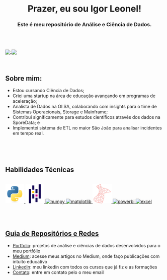 <h1 align="center">Prazer, eu sou Igor Leonel!</h2>
<h3 align="center">Este é meu repositório de Análise e Ciência de Dados.</h3>

<br/>
<br/>
<br/>

<a href="https://github.com/igorleonel/github-readme-stats">
  <img height=170 align="center" src="https://github-readme-stats.vercel.app/api?username=igorleonel&custom_title=Estatística:&show_icons=true&card_width=450" />
</a>
<a href="https://github.com/igorleonel/portfolio">
  <img height=128 align="center" src="https://github-readme-stats.vercel.app/api/pin/?username=igorleonel&repo=portfolio&theme=transparent&langs_count=8&card_width=40" />
</a>

<br/>
<br/>
<br/>

<h2 align="left">Sobre mim:</h2>

 - Estou cursando Ciência de Dados;
 - Criei uma startup na área de educação avançando em programas de aceleração;
 - Analista de Dados na OI SA, colaborando com insights para o time de Sistemas Operacionais, Storage e Mainframe; 
 - Contribui significamente para estudos científicos através dos dados na SporeData; e
 - Implementei sistema de ETL no maior São João para analisar incidentes em tempo real.

<br/>
<br/>
<br/>

<h2 align="left">Habilidades Técnicas</h2>

<div style="display: inline_block"><br>
  <a href="https://www.python.org" target="_blank" rel="noreferrer"> <img src="https://raw.githubusercontent.com/devicons/devicon/master/icons/python/python-original.svg" alt="python" width="60" height="60"/> </a>   
  <a href="https://pandas.pydata.org/" target="_blank" rel="noreferrer"> <img src="https://raw.githubusercontent.com/devicons/devicon/2ae2a900d2f041da66e950e4d48052658d850630/icons/pandas/pandas-original.svg" alt="pandas" width="60" height="60"/> </a>
  <a href="https://numpy.org/" target="_blank" rel="noreferrer"> <img src="https://cdn.jsdelivr.net/gh/devicons/devicon/icons/numpy/numpy-original.svg" alt="numpy" width="60" height="60"/> 
  <a href="https://matplotlib.org/" target="_blank" rel="noreferrer"> <img src="https://seeklogo.com/images/M/matplotlib-logo-7676870AC0-seeklogo.com.png" alt="matplotlib" width="60" height="60"/> 
  <a href="https://www.microsoft.com/pt-br/sql-server/sql-server-2022" target="_blank" rel="noreferrer"> <img src="https://github.com/devicons/devicon/blob/master/icons/microsoftsqlserver/microsoftsqlserver-line.svg" alt="matplotlib" width="60" height="60"/> 
  <a href="https://powerbi.microsoft.com/" target="_blank" rel="noreferrer"> <img src="https://upload.wikimedia.org/wikipedia/commons/thumb/c/cf/New_Power_BI_Logo.svg/630px-New_Power_BI_Logo.svg.png" alt="powerbi" width="60" height="60"/> 
  <a href="https://www.microsoft.com/pt-br/microsoft-365/excel" target="_blank" rel="noreferrer"> <img src="https://seeklogo.com/images/E/excel-logo-974BFF9CB9-seeklogo.com.png" alt="excel" width="60" height="60"/> 
</div>

<br/>
<br/>
<br/>

<h2 align="left">Guia de Repositórios e Redes</h2>

 - [Portfolio](https://github.com/igorleonel/portfolio): projetos de análise e ciências de dados desenvolvidos para o meu portfólio
 - [Medium](https://medium.com/@igor__leonel): acesse meus artigos no Medium, onde faço publicações com intuito educativo
 - [Linkedin](https://www.linkedin.com/in/igorleonel/): meu linkedin com todos os cursos que já fiz e as formações
 - [Contato](igorleonelborba@hotmail.com): entre em contato pelo o meu email
